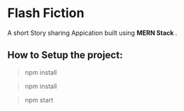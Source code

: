 <h1> Flash Fiction </h1>
<p>A short Story sharing Appication built using <strong> MERN Stack </strong>.</p>

<h2>How to Setup the project:</h2>

<blockquote>npm install</blockquote>
<blockquote>npm install</blockquote>
<blockquote>npm start</blockquote>



